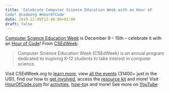 ```yaml
---
title: 'Celebrate Computer Science Education Week with an Hour of
Code! @codeorg #HourOfCode'
date: 2019-12-09T12:40:00+01:00
draft: false
---
```


[Computer Science Education Week](https://csedweek.org) is December 9 – 15th – celebrate it with an [Hour of Code](https://csedweek.org/learn)! From [CSEdWeek](https://csedweek.org/about):

> Computer Science Education Week (CSEdWeek) is an annual program dedicated to inspiring K-12 students to take interest in computer science.

Visit CSEdWeek.org to [learn more](https://csedweek.org/about), view [all the events](https://hourofcode.com/events) (31400+ just in the US!), find our how to [get involved](https://csedweek.org/educate/hoc), access the [resource kit](https://csedweek.org) and more! Visit [HourOfCode.com](https://hourofcode.com/us) for [activities](https://hourofcode.com/us/learn), [how-to](https://hourofcode.com/us/how-to)s and more! See more on [YouTube](https://www.youtube.com/watch?v=QvyTEx1wyOY&feature=emb_logo)
